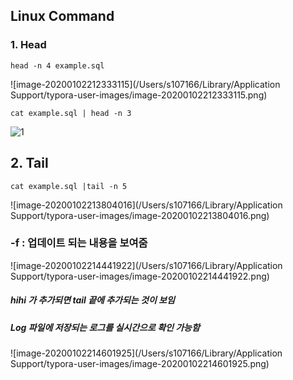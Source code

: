 ## Linux Command

### 1. Head

```
head -n 4 example.sql
```

![image-20200102212333115](/Users/s107166/Library/Application Support/typora-user-images/image-20200102212333115.png)



```linux
cat example.sql | head -n 3
```

![1](/Users/s107166/Desktop/1.png)



## 2. Tail

``````
cat example.sql |tail -n 5
``````

![image-20200102213804016](/Users/s107166/Library/Application Support/typora-user-images/image-20200102213804016.png)



### -f : 업데이트 되는 내용을 보여줌

![image-20200102214441922](/Users/s107166/Library/Application Support/typora-user-images/image-20200102214441922.png)

##### hihi 가 추가되면 tail 끝에 추가되는 것이 보임

##### Log 파일에 저장되는 로그를 실시간으로 확인 가능함

![image-20200102214601925](/Users/s107166/Library/Application Support/typora-user-images/image-20200102214601925.png)